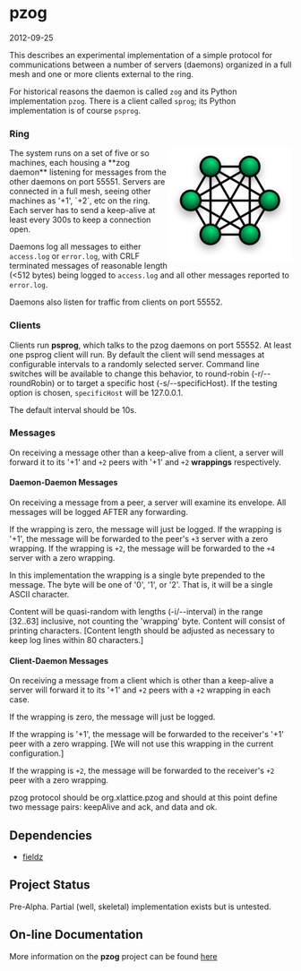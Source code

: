 # pzog

2012-09-25

This describes an experimental implementation of a simple protocol for
communications between a number of servers (daemons) organized in a full
mesh and one or more clients external to the ring.

For historical reasons the daemon is called `zog` and its Python
implementation `pzog`.  There is a client called `sprog`; its Python
implementation is of course `psprog`.

### Ring

<img align="right" src="img/fullMesh.png">
The system runs on a set of five or so machines, each housing a **zog daemon**
listening for messages from the other daemons on port 55551.
Servers are connected in a full mesh, seeing other machines as '+1', `+2`,
etc on the ring.
Each server has to send a keep-alive
at least every 300s to keep a connection open.

Daemons log all messages to either `access.log` or `error.log`, with
CRLF terminated messages of reasonable length (<512 bytes) being
logged to `access.log` and all other messages reported to `error.log`.

Daemons also listen for traffic from clients on port 55552.

### Clients

Clients run **psprog**, which talks to the pzog daemons on port 55552.
At least one psprog client will run. By default the
client will send messages at configurable intervals to a randomly selected
server.  Command line switches will
be available to change this behavior, to round-robin (-r/--roundRobin) or
to target a specific host (-s/--specificHost).  If the testing option
is chosen, `specificHost` will be 127.0.0.1.

The default interval should be 10s.

### Messages

On receiving a message other than a keep-alive from a client, a server will
forward it to its '+1' and `+2` peers with '+1' and `+2` **wrappings** respectively.

#### Daemon-Daemon Messages

On receiving a message from a peer, a server will examine its envelope.
All messages will be logged AFTER any forwarding.

If the wrapping is zero, the message will just be logged.  If the wrapping
is '+1', the message will be forwarded to the peer's `+3` server with a zero
wrapping.  If the wrapping is `+2`, the message will be forwarded to the
`+4` server with a zero wrapping.

In this implementation the wrapping is a single byte prepended to the
message.  The byte will be one of '0', '1', or '2'.  That is, it will be
a single ASCII character.

Content will be quasi-random with lengths (-i/--interval) in the range
[32..63] inclusive, not counting the 'wrapping' byte.  Content will
consist of printing characters.  [Content length should be adjusted as
necessary to keep log lines within 80 characters.]

#### Client-Daemon Messages

On receiving a message from a client which is other than a keep-alive
a server will forward it to its '+1' and `+2` peers with a `+2` wrapping
in each case.

If the wrapping is zero, the message will just be logged.

If the wrapping is '+1', the message will be forwarded to the receiver's
'+1' peer with a zero wrapping.  [We will not use this wrapping in the
current configuration.]

If the wrapping is `+2`, the message will be forwarded to the
receiver's `+2` peer with a zero wrapping.

pzog protocol should be org.xlattice.pzog and should at this point
define two message pairs: keepAlive and ack, and data and ok.

## Dependencies

* [fieldz](https://jddixon.github.io/fieldz)

## Project Status

Pre-Alpha.  Partial (well, skeletal) implementation exists but is untested.

## On-line Documentation

More information on the **pzog** project can be found
[here](https://jddixon.github.io/pzog)
